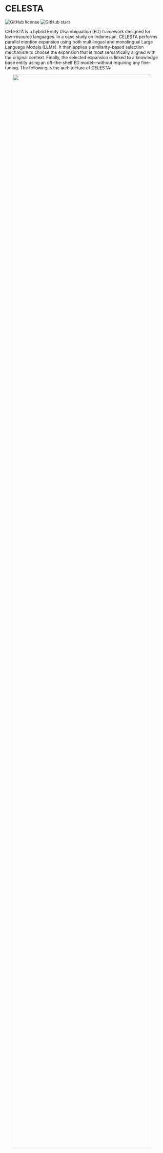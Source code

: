 # CELESTA

![GitHub license](https://img.shields.io/github/license/dice-group/CELESTA)
![GitHub stars](https://img.shields.io/github/stars/dice-group/CELESTA?style=social)

CELESTA is a hybrid Entity Disambiguation (ED) framework designed for low-resource languages. In a case study on Indonesian, CELESTA performs parallel mention expansion using both multilingual and monolingual Large Language Models (LLMs). It then applies a similarity-based selection mechanism to choose the expansion that is most semantically aligned with the original context. Finally, the selected expansion is linked to a knowledge base entity using an off-the-shelf ED model—without requiring any fine-tuning. The following is the architecture of CELESTA:

<p align="center">
<img src="images/celesta_architecture.jpg" width="95%">
</p>


## 📂 Repository Structure
```
├── datasets/                         # Input datasets (IndGEL, IndQEL, IndEL-WIKI)
├── ReFinED_format_datasets/          # Input datasets formatted for ReFinED
├── images/
│   └── celesta_architecture.jpg      # Architecture visualizations
│
├── src/                              # Source code for CELESTA modules
│   ├── mention_expansion            # Scripts for mention expansion
│   ├── mention_expansion_selection  # Scripts for mention expansion selection
│   ├── mention_expansion_implementation  # Apply mention expansion to sentences
│   └── entity_disambiguation/ 	     # Scripts for disambiguation process
│
├── mention_expansion_results/        # Mention expansion outputs from individual LLMs
│   └── IndGEL/                       # Results for IndGEL dataset	
│       └── few-shot/                 # Few-shot prompt results
│           └── mention_expansion_IndGEL_Llama-3.tsv # Example: raw expansion results from Llama-3 
│           └── mention_expansion_IndGEL_Llama-3_final.tsv # Example: finalized expansion results from Llama-3
│           └── mention_expansion_allLLMs_IndGEL.tsv # Example: Example: combination of all LLMs mention expansion results
├── with_mention_expansion/           # Test set sentences with mention expansions (3 datasets)
├── similarity_based_expansion_selection/ # Selected mention expansion using similarity measurement
│   └── IndGEL/                       # Results for IndGEL dataset
│       └── few-shot/                 # Few-shot prompt results
│           └── selected_expansion_with_scores_Llama-3_Komodo_few-shot_IndGEL.tsv
│                                      # Example: similarity-based selection results from
│                                      # Llama-3 and Komodo mention expansions
│           └── selected_expansion_Llama-3_Komodo_few-shot_IndGEL.tsv
│                                      # Example: final version of similarity-based selection results from
│                                      # Llama-3 and Komodo mention expansions
├── requirements.txt             	# Python dependencies for CELESTA
├── refined/ 				# Subdirectory for ReFinED setup
│   └── requirements.txt 		# Python dependencies for ReFinED
├── README.md                         # Project overview
└── LICENSE                           # License file
```

## ⚙️ Installation

1. **Clone the repository**
```bash
   
   git clone https://github.com/dice-group/CELESTA.git
   cd CELESTA 

```

2. **Create the environment**
```

conda create -n celesta python=3.10
conda activate celesta
pip install -r requirements.txt

```
3. **Install CELESTA-mGENRE**
```

# change folder to entity_disambiguation directory
cd entity_disambiguation

# run script to install CELESTA-mGENRE
bash INSTALL-CELESTA-mGENRE.sh

```

## Evaluation

### 📊 Datasets

CELESTA is evaluated on three Indonesian Entity Disambiguation (ED) datasets: **IndGEL**, **IndQEL**, and **IndEL-WIKI**.  
- **IndGEL** (general domain) and **IndQEL** (specific domain) are from the [IndEL dataset](https://github.com/dice-group/IndEL).  
- **IndEL-WIKI** is a new dataset we created to provide additional evaluation data for CELESTA.

| Dataset Property             | IndGEL | IndQEL | IndEL-WIKI |
|------------------------------|-------:|-------:|-----------:|
| **Sentences**                | 2,114  | 2,621  | 24,678     |
| **Total entities**           | 4,765  | 2,453  | 24,678     |
| **Unique entities**          | 55     | 16     | 24,678     |
| **Entities / sentence**      | 2.4    | 1.6    | 1.0        |
| **Train set sentences**      | 1,674  | 2,076  | 17,172     |
| **Validation set sentences** | 230    | 284    | 4,958      |
| **Test set sentences**       | 230    | 284    | 4,958      |



### 🤖 Large Language Models (LLMs)

CELESTA uses **two hybrid LLMs**:

- **Multilingual LLMs**
  - [LLaMA-3](https://huggingface.co/meta-llama/Meta-Llama-3-70B-Instruct)
  - [Mistral](https://huggingface.co/mistralai/Mistral-7B-Instruct-v0.3)

- **Indonesian Monolingual LLMs**
  - [Komodo](https://huggingface.co/suayptalha/Komodo-7B-Instruct)
  - [Merak](https://huggingface.co/Ichsan2895/Merak-7B-v4-GGUF)

## 🚀 Usage
### Mention Expansion
1. Run mention expansion
```
# Change directory to the src folder
cd src

# Run the mention expansion script
mention_expansion.py [-h] [--model_name MODEL_NAME] [--prompt_type PROMPT_TYPE] [--dataset DATASET] [--split SPLIT] [--llm_name LLM_NAME] [--input_dir INPUT_DIR]
                            [--output_dir OUTPUT_DIR] [--batch_size BATCH_SIZE] [--save_every SAVE_EVERY] [--save_interval SAVE_INTERVAL]

Example: python mention_expansion.py --model_name meta-llama/Meta-Llama-3-70B-Instruct --prompt_type few-shot --dataset IndGEL --llm_name llama-3

```

2. Combine all LLM results into a single file.
```
# Change directory to the mention_expansion_results/{dataset}/{prompt_type} folder
cd ../mention_expansion_results/{dataset}/{prompt_type}

# Store the combined files in this folder
# Example: mention_expansion_allLLMs_IndGEL.tsv
```

### Similarity-based mention expansion selection
1. Run mention expansion selection
```
# Change directory to the src folder
cd src

# Run the mention expansion selection script
mention_expansion_selection.py [-h] [--input_dir INPUT_DIR] [--output_dir OUTPUT_DIR] 
                    [--dataset DATASET] [--prompt_type PROMPT_TYPE] 
                    [--threshold THRESHOLD]

Example: python mention_expansion_selection.py --input_dir ../mention_expansion_results/ --output_dir ../similarity_based_expansion_selection/ --dataset IndGEL --prompt_type few-shot --threshold 0.80
Example results: selected_expansion_with_scores_Llama-3_Komodo_few-shot_IndGEL
```
2. Prepare selected mention expansion results for disambiguation process
```
# Keep necessary columns (sent_id, mention, sentence, best_expansion) from the results and remove the remaining ones
# Change column header best_expansion to mention expansion

Example results: selected_expansion_Llama-3_Komodo_few-shot_IndGEL

```

### Selected Mention Expansion Implementation
1. Run mention expansion implementation
```
# Change directory to the src folder
cd src

# Run the mention expansion implementation script
mention_expansion_implementation.py [-h] [--prompt_type PROMPT_TYPE] [--dataset DATASET] [--llm1 LLM1_NAME] [--llm2 LLM2_NAME] [--expansion_base EXPANSION_BASE]
                            [--original_json_base ORIGINAL_JSON_BASE] [--output_base OUTPUT_BASE]

Example: python mention_expansion_implementation.py --prompt_type few-shot --dataset IndGEL --llm1 Llama-3 --llm2 Komodo

```
### Entity Candidates and Final Entity Selection
1. Using [ReFinED](https://github.com/amazon-science/ReFinED) 
```
# Create and activate a conda environment, e.g., "refined"
conda create -n refined python=3.10 -y
conda activate refined

# Install dependencies for ReFinED
pip install -r ../refined/requirements.txt

# Change directory to the CELESTA folder
cd ..

# Clone the repository
git clone https://github.com/amazon-science/ReFinED

# Change the directory to ReFinED/src/
cd ReFinED/src/

# Store refined_zero_shot_evaluation.py in the current directory. The file is in the CELESTA/src/entity_disambiguation/CELESTA-ReFinED folder. 

# Run the script
python refined_zero_shot_evaluation.py [-h] [--input_dir INPUT_DIR] [--dataset DATASET]
		     [--prompt_type PROMPT_TYPE] [--llm1 LLM1_NAME] [--llm2 LLM2_NAME]
		     [--ed_threshold ED_THRESHOLD]

Example: python refined_zero_shot_evaluation.py --input_dir ../../CELESTA/with_mention_expansion --dataset IndGEL --prompt_type few-shot --llm1 Llama-3 --llm2 Komodo --ed_threshold 0.15
```
2. Using [mGENRE](https://github.com/facebookresearch/GENRE)
```
# Run script to CELESTA-mGENRE
bash run-CELESTA-mGENRE.sh
```

### 📈 Results
1. General Performance

The table below compares CELESTA with two baseline ED models ([ReFinED](https://github.com/amazon-science/ReFinED) and [mGENRE](https://github.com/facebookresearch/GENRE)) across the three evaluation datasets. **Bold** values indicate the highest score for each metric within a dataset.


| Dataset     | Model            | Precision | Recall  | F1      |
|-------------|------------------|-----------|---------|---------|
| **IndGEL**  | ReFinED          | **0.749**     | 0.547   | 0.633   |
|             | mGENRE           | 0.742     | 0.718   | 0.730   |
|             | **CELESTA (ours)** | 0.748 | **0.722** | **0.735** |
| **IndQEL**  | ReFinED          | 0.208     | 0.160   | 0.181   |
|             | mGENRE           | 0.298 | 0.298 | 0.298 |
|             | **CELESTA (ours)** | **0.298** | **0.298** | **0.298** |
| **IndEL-WIKI** | ReFinED       | **0.627** | 0.327   | 0.430   |
|             | mGENRE           | 0.601     | 0.489 | 0.539 |
|             | **CELESTA (ours)** | 0.595     | **0.495**   | **0.540**   |


The table below reports Precision (P), Recall (R), and F1 for CELESTA and individual LLM configurations across the three datasets, under both **zero-shot** and **few-shot** prompting. **Bold** values mark the highest F1 score within each dataset–prompting combination. Results are shown for CELESTA using **ReFinED** to generate candidate entities and retrieve the corresponding Wikidata URIs.

<table>
<thead>
<tr>
<th rowspan="2">Dataset</th>
<th rowspan="2">Model</th>
<th colspan="3">Zero-shot</th>
<th colspan="3">Few-shot</th>
</tr>
<tr>
<th>P</th><th>R</th><th>F1</th>
<th>P</th><th>R</th><th>F1</th>
</tr>
</thead>
<tbody>

<!-- IndGEL -->
<tr>
<td rowspan="9"><b>IndGEL</b></td>
<td>LLaMA-3</td><td>0.727</td><td><b>0.499</b></td><td><b>0.592</b></td><td>0.777</td><td>0.531</td><td>0.631</td>
</tr>
<tr><td>Mistral</td><td>0.699</td><td>0.411</td><td>0.517</td><td><b>0.806</b></td><td>0.310</td><td>0.448</td></tr>
<tr><td>Komodo</td><td>0.709</td><td>0.447</td><td>0.548</td><td>0.704</td><td>0.527</td><td>0.603</td></tr>
<tr><td>Merak</td><td>0.654</td><td>0.441</td><td>0.526</td><td>0.749</td><td>0.547</td><td>0.633</td></tr>

<tr style="background-color:#f0f0f0">
<td colspan="7"><b>CELESTA with ReFinED</b></td>
</tr>

<tr><td>LLaMA-3 & Komodo</td><td><b>0.731</b></td><td>0.437</td><td>0.547</td><td>0.757</td><td>0.513</td><td>0.612</td></tr>
<tr><td>LLaMA-3 & Merak</td><td>0.688</td><td>0.431</td><td>0.530</td><td>0.802</td><td><b>0.586</b></td><td><b>0.677</b></td></tr>
<tr><td>Mistral & Komodo</td><td>0.719</td><td>0.390</td><td>0.506</td><td>0.781</td><td>0.344</td><td>0.478</td></tr>
<tr><td>Mistral & Merak</td><td>0.678</td><td>0.402</td><td>0.505</td><td>0.779</td><td>0.503</td><td>0.611</td></tr>

<!-- IndQEL -->
<tr>
<td rowspan="9"><b>IndQEL</b></td>
<td>LLaMA-3</td><td>0.154</td><td>0.051</td><td>0.077</td><td><b>0.327</b></td><td>0.058</td><td>0.099</td>
</tr>
<tr><td>Mistral</td><td>0.179</td><td>0.131</td><td>0.151</td><td>0.072</td><td>0.029</td><td>0.042</td></tr>
<tr><td>Komodo</td><td>0.158</td><td>0.116</td><td>0.134</td><td>0.208</td><td><b>0.160</b></td><td><b>0.181</b></td></tr>
<tr><td>Merak</td><td><b>0.203</b></td><td><b>0.149</b></td><td><b>0.172</b></td><td>0.142</td><td>0.106</td><td>0.121</td></tr>

<tr style="background-color:#f0f0f0">
<td colspan="7"><b>CELESTA with ReFinED</b></td>
</tr>

<tr><td>LLaMA-3 & Komodo</td><td>0.138</td><td>0.047</td><td>0.071</td><td>0.282</td><td>0.073</td><td>0.116</td></tr>
<tr><td>LLaMA-3 & Merak</td><td>0.160</td><td>0.113</td><td>0.132</td><td>0.130</td><td>0.098</td><td>0.112</td></tr>
<tr><td>Mistral & Komodo</td><td>0.138</td><td>0.095</td><td>0.112</td><td>0.107</td><td>0.047</td><td>0.066</td></tr>
<tr><td>Mistral & Merak</td><td>0.196</td><td>0.146</td><td>0.167</td><td>0.128</td><td>0.095</td><td>0.109</td></tr>

<!-- IndEL-WIKI -->
<tr>
<td rowspan="9"><b>IndEL-WIKI</b></td>
<td>LLaMA-3</td><td>0.581</td><td>0.234</td><td>0.332</td><td>0.639</td><td>0.322</td><td>0.428</td>
</tr>
<tr><td>Mistral</td><td>0.565</td><td>0.232</td><td>0.329</td><td>0.552</td><td>0.201</td><td>0.294</td></tr>
<tr><td>Komodo</td><td>0.592</td><td>0.256</td><td>0.357</td><td>0.591</td><td>0.270</td><td>0.370</td></tr>
<tr><td>Merak</td><td>0.591</td><td><b>0.285</b></td><td><b>0.385</b></td><td>0.548</td><td>0.293</td><td>0.382</td></tr>

<tr style="background-color:#f0f0f0">
<td colspan="7"><b>CELESTA with ReFinED</b></td>
</tr>

<tr><td>LLaMA-3 & Komodo</td><td>0.577</td><td>0.234</td><td>0.332</td><td>0.639</td><td>0.322</td><td>0.428</td></tr>
<tr><td>LLaMA-3 & Merak</td><td><b>0.596</b></td><td>0.273</td><td>0.374</td><td><b>0.641</b></td><td><b>0.355</b></td><td><b>0.457</b></td></tr>
<tr><td>Mistral & Komodo</td><td>0.576</td><td>0.231</td><td>0.330</td><td>0.575</td><td>0.219</td><td>0.317</td></tr>
<tr><td>Mistral & Merak</td><td>0.564</td><td>0.248</td><td>0.345</td><td>0.581</td><td>0.270</td><td>0.369</td></tr>

</tbody>
</table>

These results show CELESTA’s performance when using mGENRE for candidate generation and Wikidata URI retrieval.

<table>
<thead>
<tr>
<th rowspan="2">Dataset</th>
<th rowspan="2">Model</th>
<th colspan="3">Zero-shot</th>
<th colspan="3">Few-shot</th>
</tr>
<tr>
<th>P</th><th>R</th><th>F1</th>
<th>P</th><th>R</th><th>F1</th>
</tr>
</thead>
<tbody>

<!-- IndGEL -->
<tr>
<td rowspan="9"><b>IndGEL</b></td>
<td>LLaMA-3</td><td><b>0.720</b></td><td><b>0.694</b></td><td><b>0.707</b></td><td>0.742</td><td>0.718</td><td>0.730</td>
</tr>
<tr><td>Mistral</td><td>0.667</td><td>0.640</td><td>0.653</td><td>0.607</td><td>0.584</td><td>0.595</td></tr>
<tr><td>Komodo</td><td>0.702</td><td>0.668</td><td>0.685</td><td>0.740</td><td>0.698</td><td>0.718</td></tr>
<tr><td>Merak</td><td>0.611</td><td>0.576</td><td>0.594</td><td>0.696</td><td>0.672</td><td>0.684</td></tr>

<tr style="background-color:#f0f0f0">
<td colspan="7"><b>CELESTA with mGENRE</b></td>
</tr>

<tr><td>LLaMA-3 & Komodo</td><td>0.695</td><td>0.660</td><td>0.677</td><td>0.741</td><td>0.708</td><td>0.724</td></tr>
<tr><td>LLaMA-3 & Merak</td><td>0.631</td><td>0.596</td><td>0.613</td><td><b>0.748</b></td><td><b>0.722</b></td><td><b>0.735</b></td></tr>
<tr><td>Mistral & Komodo</td><td>0.657</td><td>0.632</td><td>0.644</td><td>0.623</td><td>0.602</td><td>0.612</td></tr>
<tr><td>Mistral & Merak</td><td>0.620</td><td>0.588</td><td>0.603</td><td>0.702</td><td>0.676</td><td>0.686</td></tr>

<!-- IndQEL -->
<tr>
<td rowspan="9"><b>IndQEL</b></td>
<td>LLaMA-3</td><td>0.298</td><td>0.298</td><td>0.298</td><td><b>0.274</b></td><td><b>0.273</b></td><td><b>0.273</b></td>
</tr>
<tr><td>Mistral</td><td>0.258</td><td>0.258</td><td>0.258</td><td>0.185</td><td>0.182</td><td>0.183</td></tr>
<tr><td>Komodo</td><td>0.252</td><td>0.251</td><td>0.251</td><td>0.269</td><td>0.269</td><td>0.269</td></tr>
<tr><td>Merak</td><td>0.233</td><td>0.233</td><td>0.233</td><td>0.255</td><td>0.255</td><td>0.255</td></tr>

<tr style="background-color:#f0f0f0">
<td colspan="7"><b>CELESTA with mGENRE</b></td>
</tr>

<tr><td>LLaMA-3 & Komodo</td><td><b>0.298</b></td><td><b>0.298</b></td><td><b>0.298</b></td><td>0.266</td><td>0.266</td><td>0.266</td></tr>
<tr><td>LLaMA-3 & Merak</td><td>0.276</td><td>0.276</td><td>0.276</td><td>0.0.256</td><td>0.255</td><td>0.255</td></tr>
<tr><td>Mistral & Komodo</td><td>0.262</td><td>0.262</td><td>0.262</td><td>0.185</td><td>0.182</td><td>0.183</td></tr>
<tr><td>Mistral & Merak</td><td>0.236</td><td>0.236</td><td>0.236</td><td>0.202</td><td>0.200</td><td>0.201</td></tr>

<!-- IndEL-WIKI -->
<tr>
<td rowspan="9"><b>IndEL-WIKI</b></td>
<td>LLaMA-3</td><td>0.516</td><td><b>0.415</b></td><td>0.460</td><td>0.601</td><td>0.489</td><td>0.539</td>
</tr>
<tr><td>Mistral</td><td>0.457</td><td>0.360</td><td>0.403</td><td>0.447</td><td>0.363</td><td>0.401</td></tr>
<tr><td>Komodo</td><td>0.542</td><td>0.401</td><td>0.461</td><td>0.547</td><td>0.422</td><td>0.476</td></tr>
<tr><td>Merak</td><td>0.474</td><td>0.371</td><td>0.417</td><td>0.428<td>0.353</td><td>0.387</td></tr>

<tr style="background-color:#f0f0f0">
<td colspan="7"><b>CELESTA with mGENRE</b></td>
</tr>

<tr><td>LLaMA-3 & Komodo</td><td><b>0.548</b></td><td>0.411</td><td><b>0.470</b></td><td><b>0.618</b></td><td>0.481</td><td>0.537</td></tr>
<tr><td>LLaMA-3 & Merak</td><td>0.521</td><td>0.412</td><td>0.460</td><td>0.595</td><td><b>0.495</b></td><td><b>0.540</b></td></tr>
<tr><td>Mistral & Komodo</td><td>0.500</td><td>0.368</td><td>0.424</td><td>0.484</td><td>0.382</td><td>0.427</td></tr>
<tr><td>Mistral & Merak</td><td>0.447</td><td>0.349</td><td>0.392</td><td>0.507</td><td>0.413</td><td>0.455</td></tr>

</tbody>
</table>

2. Contribution of LLMs to CELESTA’s Correct Predictions

In addition to overall performance, we measure the contribution of each multilingual and monolingual LLM, as well as the original mention, to CELESTA’s correct predictions in the dual multilingual–monolingual mention expansion setup, using IndGEL with few-shot prompting. A contribution is counted when a mention expansion (or the original mention) is selected by CELESTA through its similarity-based selection mechanism and leads to a correct entity prediction. The table below reports contributions when CELESTA uses either ReFinED or mGENRE for candidate generation and Wikidata URI retrieval. Values indicate the percentage of correct predictions attributed to LLM1 (multilingual), LLM2 (monolingual), or the original mention for each LLM pair. These results highlight the complementary strengths of multilingual and monolingual LLMs and the benefit of pairing them with high-recall ED backends.

| LLM Pair          | LLM1 (%)  | LLM2 (%) | Original (%) |
|-------------------|-----------|----------|--------------|
| **CELESTA with ReFinED**                                |
| LLaMA-3 & Komodo  | **64.49** | 12.32    | 23.19        |
| LLaMA-3 & Merak   | 41.46     | **56.71**| 1.83         |
| Mistral & Komodo  | **79.28** | 16.22    | 4.5          |
| Mistral & Merak   | 43.24     | **56.76**| 0.0          |
| **CELESTA with mGENRE**                                 |
| LLaMA-3 & Komodo  | **59.83** | 14.53    | 25.64        |
| LLaMA-3 & Merak   | 41.62     | **57.54**| 1.12	  |
| Mistral & Komodo  | **78.86** | 14.43    | 6.38         |
| Mistral & Merak   | 46.87     | **53.43**| 0.0          |


## 📫 Contact

If you have any questions or feedbacks, feel free to contact us at ria.hari.gusmita@uni-paderborn.de or ria.gusmita@uinjkt.ac.id

